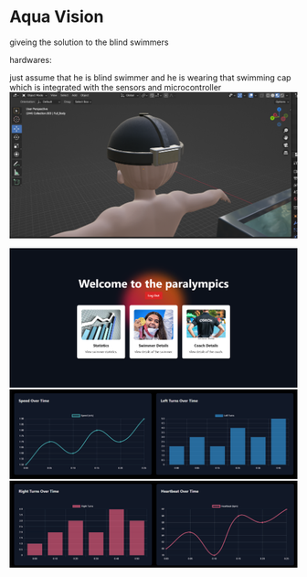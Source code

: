 # Aqua Vision

giveing the solution to the blind swimmers 

hardwares: 


just assume that he is blind swimmer and he is wearing that swimming cap which is integrated with the sensors and microcontroller
![Another Screenshot](src/images/cap.png)

![Another Screenshot](src/images/photo.png)
![Another Screenshot](src/images/photo2.png)
![Another Screenshot](src/images/photo3.png)